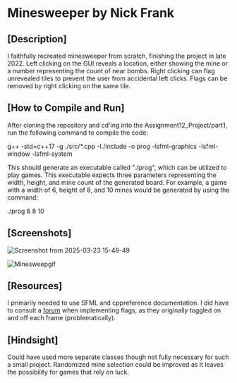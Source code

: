 # Minesweeper by Nick Frank
## [Description]

I faithfully recreated minesweeper from scratch, finishing the project in late 2022. Left clicking on the GUI reveals a location, either showing the mine or a number representing the count of near bombs. Right clicking can flag unrevealed tiles to prevent the user from accidental left clicks. Flags can be removed by right clicking on the same tile.

## [How to Compile and Run]

After cloning the repository and cd'ing into the Assignment12_Project/part1, run the following command to compile the code:  
   
g++ -std=c++17 -g ./src/*.cpp -I./include -o prog -lsfml-graphics -lsfml-window -lsfml-system  

This should generate an executable called "./prog", which can be utilized to play games. This executable expects three parameters representing the width, height, and mine count of the generated board. For example, a game with a width of 6, height of 8, and 10 mines would be generated by using the command:  
  
./prog 6 8 10

## [Screenshots]

![Screenshot from 2025-03-23 15-48-49](https://github.com/user-attachments/assets/892ede65-ded0-4342-98c2-69006cb4bf91)

![Minesweepgif](https://github.com/user-attachments/assets/be2fd270-d647-4690-8aa2-a1a5c0167f00)

## [Resources]

I primarily needed to use SFML and cppreference documentation. I did have to consult a [forum](https://en.sfml-dev.org/forums/index.php?topic=15275.0) when implementing flags, as they originally toggled on and off each frame (problematically).

## [Hindsight]

Could have used more separate classes though not fully necessary for such a small project. Randomized mine selection could be improved as it leaves the possibility for games that rely on luck.
